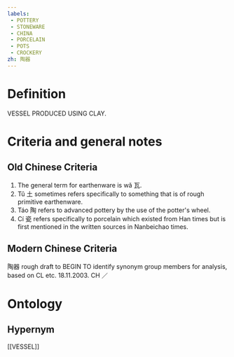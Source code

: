 ```yaml
---
labels: 
 - POTTERY
 - STONEWARE
 - CHINA
 - PORCELAIN
 - POTS
 - CROCKERY
zh: 陶器
---
```


# Definition
VESSEL PRODUCED USING CLAY.
# Criteria and general notes
## Old Chinese Criteria
1. The general term for earthenware is wǎ 瓦.
2. Tǔ 土 sometimes refers specifically to something that is of rough primitive earthenware.
3. Táo 陶 refers to advanced pottery by the use of the potter's wheel.
4. Cí 瓷 refers specifically to porcelain which existed from Han times but is first mentioned in the written sources in Nanbeichao times.
## Modern Chinese Criteria
陶器
rough draft to BEGIN TO identify synonym group members for analysis, based on CL etc. 18.11.2003. CH ／
# Ontology

## Hypernym
[[VESSEL]]